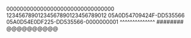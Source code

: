 00000000000000000000000000000000
12345678901234567890123456789012
05A0D54709424F-DD535566
05A0D54E0DF225-DD535566-0000000001
^^^^^^^^^^^^^^ ######## @@@@@@@@@@
